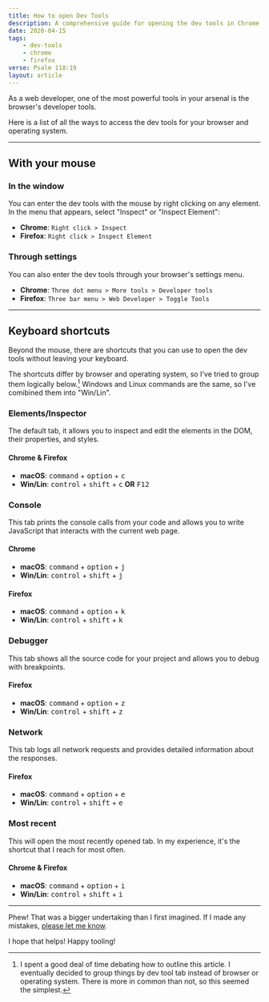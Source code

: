 ```yaml
---
title: How to open Dev Tools
description: A comprehensive guide for opening the dev tools in Chrome and Firefox
date: 2020-04-15
tags:
    - dev-tools
    - chrome
    - firefox
verse: Psalm 118:19
layout: article
---
```


As a web developer, one of the most powerful tools in your arsenal is the browser's developer tools.

Here is a list of all the ways to access the dev tools for your browser and operating system.

---

## With your mouse

### In the window

You can enter the dev tools with the mouse by right clicking on any element. In the menu that appears, select "Inspect" or "Inspect Element":

- **Chrome**: `Right click > Inspect`
- **Firefox**: `Right click > Inspect Element`

### Through settings

You can also enter the dev tools through your browser's settings menu.

- **Chrome**: `Three dot menu > More tools > Developer tools`
- **Firefox**: `Three bar menu > Web Developer > Toggle Tools`

---

## Keyboard shortcuts

Beyond the mouse, there are shortcuts that you can use to open the dev tools without leaving your keyboard.

The shortcuts differ by browser and operating system, so I've tried to group them logically below.[^1] Windows and Linux commands are the same, so I've comibined them into "Win/Lin".

### Elements/Inspector

The default tab, it allows you to inspect and edit the elements in the DOM, their properties, and styles.

#### Chrome & Firefox

- **macOS**: <kbd>command</kbd> + <kbd>option</kbd> + <kbd>c</kbd>
- **Win/Lin**: <kbd>control</kbd> + <kbd>shift</kbd> + <kbd>c</kbd> **OR** <kbd>F12</kbd>

### Console

This tab prints the console calls from your code and allows you to write JavaScript that interacts with the current web page.

#### Chrome

- **macOS**: <kbd>command</kbd> + <kbd>option</kbd> + <kbd>j</kbd>
- **Win/Lin**: <kbd>control</kbd> + <kbd>shift</kbd> + <kbd>j</kbd>

#### Firefox

- **macOS**: <kbd>command</kbd> + <kbd>option</kbd> + <kbd>k</kbd>
- **Win/Lin**: <kbd>control</kbd> + <kbd>shift</kbd> + <kbd>k</kbd>

### Debugger

This tab shows all the source code for your project and allows you to debug with breakpoints.

#### Firefox

- **macOS**: <kbd>command</kbd> + <kbd>option</kbd> + <kbd>z</kbd>
- **Win/Lin**: <kbd>control</kbd> + <kbd>shift</kbd> + <kbd>z</kbd>

### Network

This tab logs all network requests and provides detailed information about the responses.

#### Firefox

- **macOS**: <kbd>command</kbd> + <kbd>option</kbd> + <kbd>e</kbd>
- **Win/Lin**: <kbd>control</kbd> + <kbd>shift</kbd> + <kbd>e</kbd>

### Most recent

This will open the most recently opened tab. In my experience, it's the shortcut that I reach for most often.

#### Chrome & Firefox

- **macOS**: <kbd>command</kbd> + <kbd>option</kbd> + <kbd>i</kbd>
- **Win/Lin**: <kbd>control</kbd> + <kbd>shift</kbd> + <kbd>i</kbd>

---

Phew! That was a bigger undertaking than I first imagined. If I made any mistakes, [please let me know](https://twitter.com/snmcp).

I hope that helps! Happy tooling!

[^1]: I spent a good deal of time debating how to outline this article. I eventually decided to group things by dev tool tab instead of browser or operating system. There is more in common than not, so this seemed the simplest.
